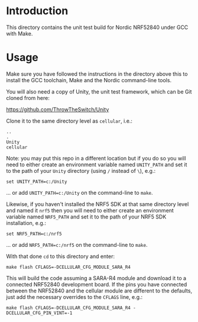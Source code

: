 # Introduction
This directory contains the unit test build for Nordic NRF52840 under GCC with Make.

# Usage
Make sure you have followed the instructions in the directory above this to install the GCC toolchain, Make and the Nordic command-line tools.

You will also need a copy of Unity, the unit test framework, which can be Git cloned from here:

https://github.com/ThrowTheSwitch/Unity

Clone it to the same directory level as `cellular`, i.e.:

```
..
.
Unity
cellular
```

Note: you may put this repo in a different location but if you do so you will need to either create an environment variable named `UNITY_PATH` and set it to the path of your `Unity` directory (using `/` instead of `\`), e.g.:

```
set UNITY_PATH=c:/Unity
```

... or add `UNITY_PATH=c:/Unity` on the command-line to `make`.

Likewise, if you haven't installed the NRF5 SDK at that same directory level and named it `nrf5` then you will need to either create an environment variable named `NRF5_PATH` and set it to the path of your NRF5 SDK installation, e.g.:

```
set NRF5_PATH=c:/nrf5
```

... or add `NRF5_PATH=c:/nrf5` on the command-line to `make`.

With that done `cd` to this directory and enter:

`make flash CFLAGS=-DCELLULAR_CFG_MODULE_SARA_R4`

This will build the code assuming a SARA-R4 module and download it to a connected NRF52840 development board.  If the pins you have connected between the NRF52840 and the cellular module are different to the defaults, just add the necessary overrides to the `CFLAGS` line, e.g.:

`make flash CFLAGS=-DCELLULAR_CFG_MODULE_SARA_R4 -DCELLULAR_CFG_PIN_VINT=-1`

